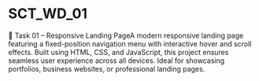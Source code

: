 # SCT_WD_01
🚀 Task 01 – Responsive Landing PageA modern responsive landing page featuring a fixed-position navigation menu with interactive hover and scroll effects. Built using HTML, CSS, and JavaScript, this project ensures seamless user experience across all devices. Ideal for showcasing portfolios, business websites, or professional landing pages.
